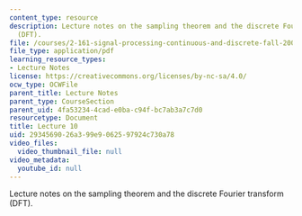 ```yaml
---
content_type: resource
description: Lecture notes on the sampling theorem and the discrete Fourier transform
  (DFT).
file: /courses/2-161-signal-processing-continuous-and-discrete-fall-2008/2934569026a399e9062597924c730a78_lecture_10.pdf
file_type: application/pdf
learning_resource_types:
- Lecture Notes
license: https://creativecommons.org/licenses/by-nc-sa/4.0/
ocw_type: OCWFile
parent_title: Lecture Notes
parent_type: CourseSection
parent_uid: 4fa53234-4cad-e0ba-c94f-bc7ab3a7c7d0
resourcetype: Document
title: Lecture 10
uid: 29345690-26a3-99e9-0625-97924c730a78
video_files:
  video_thumbnail_file: null
video_metadata:
  youtube_id: null
---
```

Lecture notes on the sampling theorem and the discrete Fourier transform (DFT).